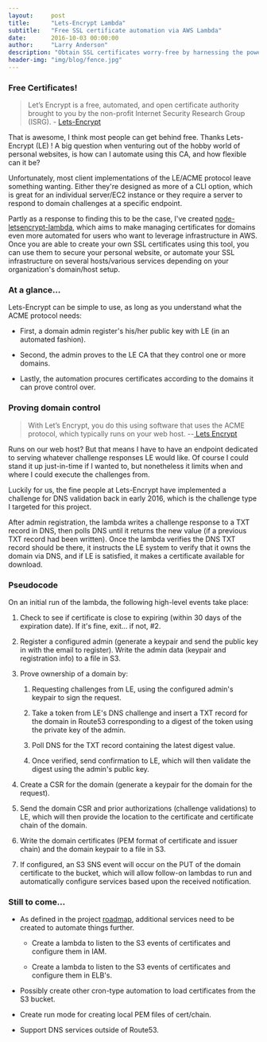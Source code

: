 ```yaml
---
layout:     post
title:      "Lets-Encrypt Lambda"
subtitle:   "Free SSL certificate automation via AWS Lambda"
date:       2016-10-03 00:00:00
author:     "Larry Anderson"
description: "Obtain SSL certificates worry-free by harnessing the power of AWS lambda"
header-img: "img/blog/fence.jpg"
---
```


### Free Certificates!
>Let’s Encrypt is a free, automated, and open certificate authority brought to you by the non-profit Internet Security Research Group (ISRG). - [Lets-Encrypt](https://letsencrypt.org/)

That is awesome, I think most people can get behind free. Thanks Lets-Encrypt (LE) ! A big question when venturing out of the hobby world of personal websites, is how can I automate using this CA, and how flexible can it be?

Unfortunately, most client implementations of the LE/ACME protocol leave something wanting. Either they're designed as more of a CLI option, which is great for an individual server/EC2 instance or they require a server to respond to domain challenges at a specific endpoint.

Partly as a response to finding this to be the case, I've created [node-letsencrypt-lambda](https://github.com/ocelotconsulting/node-letsencrypt-lambda), which aims to make managing certificates for domains even more automated for users who want to leverage infrastructure in AWS. Once you are able to create your own SSL certificates using this tool, you can use them to secure your personal website, or automate your SSL infrastructure on several hosts/various services depending on your organization's domain/host setup.

### At a glance...

Lets-Encrypt can be simple to use, as long as you understand what the ACME protocol needs:

* First, a domain admin register's his/her public key with LE (in an automated fashion).

* Second, the admin proves to the LE CA that they control one or more domains.

* Lastly, the automation procures certificates according to the domains it can prove control over.


### Proving domain control
>With Let’s Encrypt, you do this using software that uses the ACME protocol, which typically runs on your web host. --[ Lets Encrypt](https://letsencrypt.org/getting-started/)

Runs on our web host? But that means I have to have an endpoint dedicated to serving whatever challenge responses LE would like. Of course I could stand it up just-in-time if I wanted to, but nonetheless it limits when and where I could execute the challenges from.

Luckily for us, the fine people at Lets-Encrypt have implemented a challenge for DNS validation back in early 2016, which is the challenge type I targeted for this project.

After admin registration, the lambda writes a challenge response to a TXT record in DNS, then polls DNS until it returns the new value (if a previous TXT record had been written). Once the lambda verifies the DNS TXT record should be there, it instructs the LE system to verify that it owns the domain via DNS, and if LE is satisfied, it makes a certificate available for download.

### Pseudocode
On an initial run of the lambda, the following high-level events take place:

1. Check to see if certificate is close to expiring (within 30 days of the expiration date). If it's fine, exit... if not, #2.

2. Register a configured admin (generate a keypair and send the public key in with the email to register). Write the admin data (keypair and registration info) to a file in S3.

3. Prove ownership of a domain by:

    1. Requesting challenges from LE, using the configured admin's keypair to sign the request.

    2. Take a token from LE's DNS challenge and insert a TXT record for the domain in Route53 corresponding to a digest of the token using the private key of the admin.

    3. Poll DNS for the TXT record containing the latest digest value.

    4. Once verified, send confirmation to LE, which will then validate the digest using the admin's public key.

4. Create a CSR for the domain (generate a keypair for the domain for the request).

5. Send the domain CSR and prior authorizations (challenge validations) to LE, which will then provide the location to the certificate and certificate chain of the domain.

6. Write the domain certificates (PEM format of certificate and issuer chain) and the domain keypair to a file in S3.

7. If configured, an S3 SNS event will occur on the PUT of the domain certificate to the bucket, which will allow follow-on lambdas to run and automatically configure services based upon the received notification.

### Still to come...

* As defined in the project [roadmap](https://github.com/ocelotconsulting/node-letsencrypt-lambda/blob/master/ROADMAP.md), additional services need to be created to automate things further.

  * Create a lambda to listen to the S3 events of certificates and configure them in IAM.

  * Create a lambda to listen to the S3 events of certificates and configure them in ELB's.

* Possibly create other cron-type automation to load certificates from the S3 bucket.

* Create run mode for creating local PEM files of cert/chain.

* Support DNS services outside of Route53.
